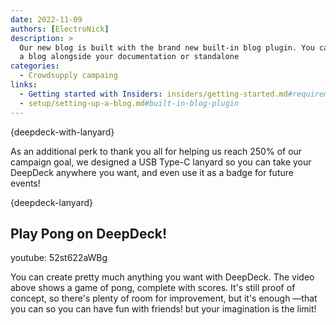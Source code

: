 ```yaml
---
date: 2022-11-09 
authors: [ElectroNick]
description: >
  Our new blog is built with the brand new built-in blog plugin. You can build
  a blog alongside your documentation or standalone
categories:
  - Crowdsupply campaing
links:
  - Getting started with Insiders: insiders/getting-started.md#requirements
  - setup/setting-up-a-blog.md#built-in-blog-plugin
---
```


{deepdeck-with-lanyard}

As an additional perk to thank you all for helping us reach 250% of our campaign goal, we designed a USB Type-C lanyard so you can take your DeepDeck anywhere you want, and even use it as a badge for future events!

{deepdeck-lanyard}

## Play Pong on DeepDeck!

youtube: 52st622aWBg

You can create pretty much anything you want with DeepDeck. The video above shows a game of pong, complete with scores. It's still proof of concept, so there's plenty of room for improvement, but it's enough —that you can  so you can have fun with friends! but your imagination is the limit!
